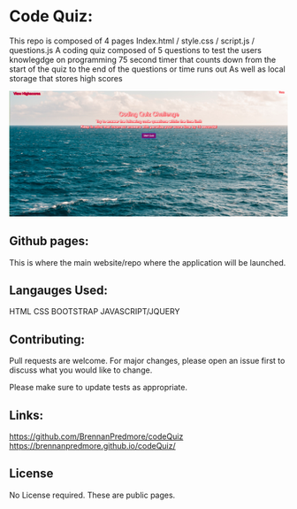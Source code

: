 # Code Quiz:

This repo is composed of 4 pages
Index.html / style.css / script.js / questions.js
A coding quiz composed of 5 questions to test the users knowlegdge on programming 
75 second timer that counts down from the start of the quiz to the end of the questions or time runs out
As well as local storage that stores high scores

![Screenshot](assets/images/codeQuizScreenshot.png)

## Github pages:

This is where the main website/repo where the application will be launched.

## Langauges Used:

HTML 
CSS
BOOTSTRAP
JAVASCRIPT/JQUERY

## Contributing:
Pull requests are welcome. For major changes, please open an issue first to discuss what you would like to change.

Please make sure to update tests as appropriate.

## Links:
https://github.com/BrennanPredmore/codeQuiz
https://brennanpredmore.github.io/codeQuiz/

## License
No License required. These are public pages. 

